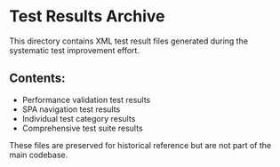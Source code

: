 # Test Results Archive

This directory contains XML test result files generated during the systematic test improvement effort.

## Contents:
- Performance validation test results
- SPA navigation test results  
- Individual test category results
- Comprehensive test suite results

These files are preserved for historical reference but are not part of the main codebase.
